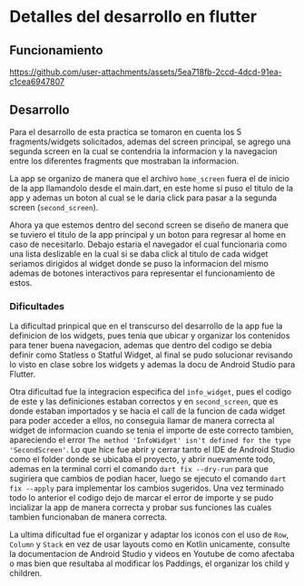 # Detalles del desarrollo en flutter

## Funcionamiento
https://github.com/user-attachments/assets/5ea718fb-2ccd-4dcd-91ea-c1cea6947807

## Desarrollo

Para el desarrollo de esta practica se tomaron en cuenta los 5 fragments/widgets solicitados, ademas del screen principal, se agrego una segunda screen en la cual se contendria la informacion y la navegacion entre los diferentes fragments que mostraban la informacion.

La app se organizo de manera que el archivo  `home_screen` fuera el de inicio de la app llamandolo desde el main.dart, en este home si puso el titulo de la app y ademas un boton al cual se le daria click para pasar a la segunda screen (`second_screen`).

Ahora ya que estemos dentro del second screen se diseño de manera que se tuviero el titulo de la app principal y un boton para regresar al home en caso de necesitarlo. Debajo estaria el navegador el cual funcionaria como una lista deslizable en la cual si se daba click al titulo de cada widget seriamos dirigidos al widget donde se puso la informacion del mismo ademas de botones interactivos para representar el funcionamiento de estos.

### Dificultades
La dificultad prinpical que en el transcurso del desarrollo de la app fue la definicion de los widgets, pues tenia que ubicar y organizar los contenidos para tener buena navegacion, ademas que dentro del codigo se debia definir como Statless o Statful Widget, al final se pudo solucionar revisando lo visto en clase sobre los widgets y ademas la docu de Android Studio para Flutter.

Otra dificultad fue la integracion especifica del `info_widget`, pues el codigo de este y las definiciones estaban correctos y en `second_screen`, que es donde estaban importados y se hacia el call de la funcion de cada widget para poder acceder a ellos, no conseguia llamar de manera correcta al widget de informacion cuando se tenia el importe de este correcto tambien, apareciendo el error `The method 'InfoWidget' isn't defined for the type 'SecondScreen'`. Lo que hice fue abrir y cerrar tanto el IDE de Android Studio como el folder donde se ubicaba el proyecto, y abrir nuevamente todo, ademas en la terminal corri el comando `dart fix --dry-run` para que sugiriera que cambios de podian hacer, luego se ejecuto el comando `dart fix --apply` para implementar los cambios sugeridos. Una vez terminado todo lo anterior el codigo dejo de marcar el error de importe y se pudo incializar la app de manera correcta y probar sus funciones las cuales tambien funcionaban de manera correcta.

La ultima dificultad fue el organizar y adaptar los iconos con el uso de `Row`, `Column` y `Stack` en vez de usar layouts como en Kotlin unicamente, consulte la documentacion de Android Studio y videos en Youtube de como afectaba o mas bien que resultaba al modificar los Paddings, el organizar los child y children. 
